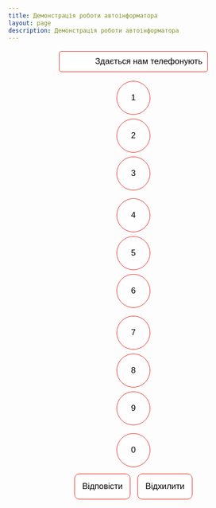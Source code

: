 ```yaml
---
title: Демонстрація роботи автоінформатора
layout: page
description: Демонстрація роботи автоінформатора
---
```


<style>
    .calculator-container {
      display: flex;
      flex-direction: column;
      align-items: center;
      justify-content: center;
    }

    #output {
      width: 300px;
      text-align: right;
      font-size: 1.2em;
      border: 1px solid #e5261f;
      border-radius: 5px;
      margin-bottom: 10px;
      transition: transform 0.3s ease; /* Додавання анімації transform для підпригування */
    }

    .input-bounce {
      animation: bounce 0.5s infinite; /* Зробив анімацію безкінечною */
    }

    @keyframes bounce {
      0%, 20%, 50%, 80%, 100% {
        transform: translateY(0);
      }
      40% {
        transform: translateY(-20px);
      }
      60% {
        transform: translateY(-10px);
      }
    }

    button {
      margin: 5px;
      padding: 15px;
      font-size: 1.2em;
      cursor: pointer;
      border: 1px solid #e5261f;
      border-radius: 10px;
      background-color: rgba(255, 255, 255, 0.8);
      transition: background-color 0.3s ease;
    }

   .btn-circle {
      margin: 8px;
      padding: 33px;
      font-size: 1.2em;
      cursor: pointer;
      border: 1px solid #e5261f;
      background-color: rgba(255, 255, 255, 0.8);
      border-radius: 50%;
      transition: background-color 0.3s ease;
      width: 2.5em;
      height: 2.5em;
      display: flex;
      align-items: center;
      justify-content: center;
    }


    .btn-circle:hover {
      background-color: #e5261f;
       color: white;
    }

    button:hover {
      background-color: #e5261f;
       color: white;
    }

    input {
      margin: 5px;
      padding: 10px;
      font-size: 1em;
      border: 1px solid #ccc;
      border-radius: 5px;
    }
  </style>

<div class="calculator-container">
  <input id="output" class="form-control input-bounce" value="Здається нам телефонують" readonly>
  <div class="row mt-3">
    <button class="btn btn-primary btn-block btn-circle" onclick="appendToOutput('1')">1</button>
    <button class="btn btn-primary btn-block btn-circle" onclick="appendToOutput('2')">2</button>
    <button class="btn btn-primary btn-block btn-circle" onclick="appendToOutput('3')">3</button>
  </div>

  <div class="row mt-3">
    <button class="btn btn-primary btn-block btn-circle" onclick="appendToOutput('4')">4</button>
    <button class="btn btn-primary btn-block btn-circle" onclick="appendToOutput('5')">5</button>
    <button class="btn btn-primary btn-block btn-circle" onclick="appendToOutput('6')">6</button>
  </div>

  <div class="row mt-3">
    <button class="btn btn-primary btn-block btn-circle" onclick="appendToOutput('7')">7</button>
    <button class="btn btn-primary btn-block btn-circle" onclick="appendToOutput('8')">8</button>
    <button class="btn btn-primary btn-block btn-circle" onclick="appendToOutput('9')">9</button>
  </div>

  <div class="row mt-3">
    <button class="btn btn-primary btn-block btn-circle" onclick="appendToOutput('0')">0</button>
    <!-- <button class="btn btn-danger btn-block" onclick="clearOutput()">C</button> -->
  </div>
   <div class="row mt-3">
    <button class="btn btn-success btn-block" onclick="respond()">Відповісти</button>
    <button class="btn btn-danger btn-block" onclick="reject()">Відхилити</button>
  </div>
</div>


<script>
  let callAnswered = false;

  function appendToOutput(value) {
    const output = document.getElementById('output');
    // Заборона вводу, якщо відповідь на виклик вже була надіслана
    if (!callAnswered) {
      // Заборона натискання цифрових кнопок, якщо умова виконується
      if (output.value === "Здається нам телефонують") {
        alert("Спочатку підійміть слухавку");
        return;
      }
      if (output.value === "Дзвінок відхилено"){
      alert("Ви відхилили дзвінок :(")
      return;
      }
      output.value = ''; // Якщо цифри вводяться, очистити значення
      output.value += value;
    }
  }

  function respond() {
    document.getElementById('output').classList.remove('input-bounce'); // Видаляємо клас анімації
    document.getElementById('output').value = '...'; // Перетворюємо текст на "..."
    // Додатковий код для обробки відповіді
    alert('Відповідь!');
  }

  function reject() {
    document.getElementById('output').classList.remove('input-bounce'); // Видаляємо клас анімації
    document.getElementById('output').value = 'Дзвінок відхилено'; // Перетворюємо текст на "..."
    // Додатковий код для обробки відхилення
    alert('Відхилити!');
  }
</script>

  <script src="https://code.jquery.com/jquery-3.5.1.slim.min.js"></script>
  <script src="https://cdn.jsdelivr.net/npm/@popperjs/core@2.9.3/dist/umd/popper.min.js"></script>
  <script src="https://cdn.jsdelivr.net/npm/bootstrap@4.5.2/dist/js/bootstrap.min.js"></script>
